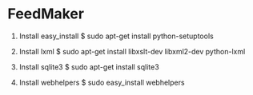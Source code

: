 FeedMaker
=========
1. Install easy_install
    $ sudo apt-get install python-setuptools

2. Install lxml
    $ sudo apt-get install libxslt-dev libxml2-dev python-lxml

3. Install sqlite3
    $ sudo apt-get install sqlite3

4. Install webhelpers
    $ sudo easy_install webhelpers
